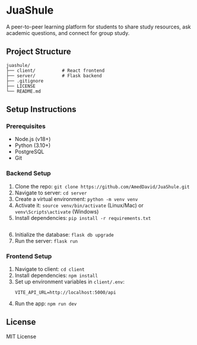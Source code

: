 # JuaShule

A peer-to-peer learning platform for students to share study resources, ask academic questions, and connect for group study.

## Project Structure
```
juashule/
├── client/          # React frontend
├── server/          # Flask backend
├── .gitignore
├── LICENSE
└── README.md
```

## Setup Instructions

### Prerequisites
- Node.js (v18+)
- Python (3.10+)
- PostgreSQL
- Git

### Backend Setup
1. Clone the repo: `git clone https://github.com/AmedDavid/JuaShule.git`
2. Navigate to server: `cd server`
3. Create a virtual environment: `python -m venv venv`
4. Activate it: `source venv/bin/activate` (Linux/Mac) or `venv\Scripts\activate` (Windows)
5. Install dependencies: `pip install -r requirements.txt`
   ```

7. Initialize the database: `flask db upgrade`
8. Run the server: `flask run`

### Frontend Setup
1. Navigate to client: `cd client`
2. Install dependencies: `npm install`
3. Set up environment variables in `client/.env`:
   ```
   VITE_API_URL=http://localhost:5000/api
   ```
4. Run the app: `npm run dev`



## License
MIT License